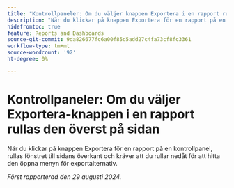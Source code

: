```yaml
---
title: "Kontrollpaneler: Om du väljer knappen Exportera i en rapport rullas den till början av sidan"
description: "När du klickar på knappen Exportera för en rapport på en kontrollpanel rullas fönstret till sidans överkant och det krävs att du rullar nedåt för att hitta den öppna menyn för exportalternativ."
hidefromtoc: true
feature: Reports and Dashboards
source-git-commit: 9da826677fc6a00f85d5add27c4fa73cf8fc3361
workflow-type: tm+mt
source-wordcount: '92'
ht-degree: 0%

---
```



# Kontrollpaneler: Om du väljer Exportera-knappen i en rapport rullas den överst på sidan

När du klickar på knappen Exportera för en rapport på en kontrollpanel, rullas fönstret till sidans överkant och kräver att du rullar nedåt för att hitta den öppna menyn för exportalternativ.

_Först rapporterad den 29 augusti 2024._
